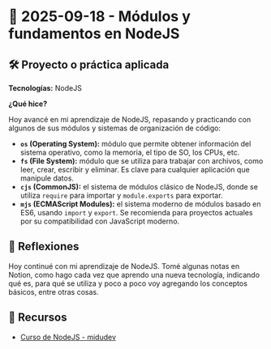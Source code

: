 # 📅 2025-09-18 - Módulos y fundamentos en NodeJS  

## 🛠️ Proyecto o práctica aplicada  

**Tecnologías:** NodeJS  

**¿Qué hice?**  

Hoy avancé en mi aprendizaje de NodeJS, repasando y practicando con algunos de sus módulos y sistemas de organización de código:  

- **`os` (Operating System):** módulo que permite obtener información del sistema operativo, como la memoria, el tipo de SO, los CPUs, etc.  
- **`fs` (File System):** módulo que se utiliza para trabajar con archivos, como leer, crear, escribir y eliminar. Es clave para cualquier aplicación que manipule datos.  
- **`cjs` (CommonJS):** el sistema de módulos clásico de NodeJS, donde se utiliza `require` para importar y `module.exports` para exportar.  
- **`mjs` (ECMAScript Modules):** el sistema moderno de módulos basado en ES6, usando `import` y `export`. Se recomienda para proyectos actuales por su compatibilidad con JavaScript moderno.  

## 💭 Reflexiones  

Hoy continué con mi aprendizaje de NodeJS. Tomé algunas notas en Notion, como hago cada vez que aprendo una nueva tecnología, indicando qué es, para qué se utiliza y poco a poco voy agregando los conceptos básicos, entre otras cosas.

## 🔗 Recursos  
- [Curso de NodeJS - midudev](https://www.youtube.com/watch?v=yB4n_K7dZV8&list=PLUofhDIg_38qm2oPOV-IRTTEKyrVBBaU7&index=3)  
